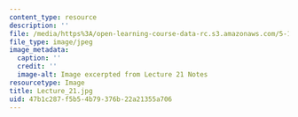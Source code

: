```yaml
---
content_type: resource
description: ''
file: /media/https%3A/open-learning-course-data-rc.s3.amazonaws.com/5-111sc-principles-of-chemical-science-fall-2014/47b1c287f5b54b79376b22a21355a706_Lecture_21.jpg
file_type: image/jpeg
image_metadata:
  caption: ''
  credit: ''
  image-alt: Image excerpted from Lecture 21 Notes
resourcetype: Image
title: Lecture_21.jpg
uid: 47b1c287-f5b5-4b79-376b-22a21355a706
---
```

